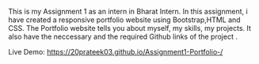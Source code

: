 This is my Assignment 1 as an intern in  Bharat Intern. In this assignment, i have created a responsive portfolio website using Bootstrap,HTML and CSS.
The Portfolio website tells you about myself, my skills, my projects. It also have the neccessary and the required Github links of the project .

Live Demo: https://20prateek03.github.io/Assignment1-Portfolio-/